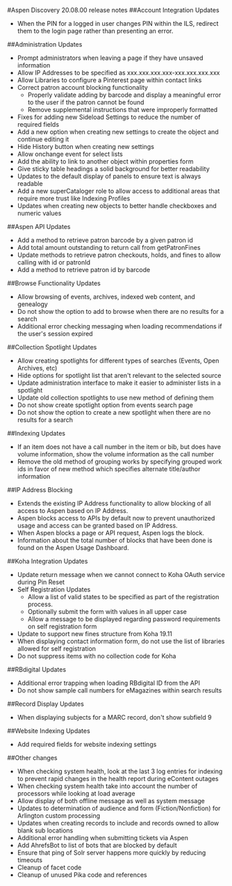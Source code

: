 #Aspen Discovery 20.08.00 release notes
##Account Integration Updates
- When the PIN for a logged in user changes PIN within the ILS, redirect them to the login page rather than presenting an error.

##Administration Updates
- Prompt administrators when leaving a page if they have unsaved information
- Allow IP Addresses to be specified as xxx.xxx.xxx.xxx-xxx.xxx.xxx.xxx 
- Allow Libraries to configure a Pinterest page within contact links
- Correct patron account blocking functionality
  - Properly validate adding by barcode and display a meaningful error to the user if the patron cannot be found
  - Remove supplemental instructions that were improperly formatted
- Fixes for adding new Sideload Settings to reduce the number of required fields 
- Add a new option when creating new settings to create the object and continue editing it
- Hide History button when creating new settings
- Allow onchange event for select lists
- Add the ability to link to another object within properties form
- Give sticky table headings a solid background for better readability
- Updates to the default display of panels to ensure text is always readable
- Add a new superCataloger role to allow access to additional areas that require more trust like Indexing Profiles
- Updates when creating new objects to better handle checkboxes and numeric values

##Aspen API Updates
- Add a method to retrieve patron barcode by a given patron id
- Add total amount outstanding to return call from getPatronFines
- Update methods to retrieve patron checkouts, holds, and fines to allow calling with id or patronId
- Add a method to retrieve patron id by barcode

##Browse Functionality Updates
- Allow browsing of events, archives, indexed web content, and genealogy
- Do not show the option to add to browse when there are no results for a search
- Additional error checking messaging when loading recommendations if the user's session expired

##Collection Spotlight Updates
- Allow creating spotlights for different types of searches (Events, Open Archives, etc)
- Hide options for spotlight list that aren't relevant to the selected source
- Update administration interface to make it easier to administer lists in a spotlight
- Update old collection spotlights to use new method of defining them
- Do not show create spotlight option from events search page
- Do not show the option to create a new spotlight when there are no results for a search

##Indexing Updates
- If an item does not have a call number in the item or bib, but does have volume information, show the volume information as the call number
- Remove the old method of grouping works by specifying grouped work ids in favor of new method which specifies alternate title/author information

##IP Address Blocking
- Extends the existing IP Address functionality to allow blocking of all access to Aspen based on IP Address. 
- Aspen blocks access to APIs by default now to prevent unauthorized usage and access can be granted based on IP Address. 
- When Aspen blocks a page or API request, Aspen logs the block.
- Information about the total number of blocks that have been done is found on the Aspen Usage Dashboard.  

##Koha Integration Updates
- Update return message when we cannot connect to Koha OAuth service during Pin Reset
- Self Registration Updates
  - Allow a list of valid states to be specified as part of the registration process. 
  - Optionally submit the form with values in all upper case
  - Allow a message to be displayed regarding password requirements on self registration form
- Update to support new fines structure from Koha 19.11
- When displaying contact information form, do not use the list of libraries allowed for self registration
- Do not suppress items with no collection code for Koha

##RBdigital Updates
- Additional error trapping when loading RBdigital ID from the API
- Do not show sample call numbers for eMagazines within search results

##Record Display Updates
- When displaying subjects for a MARC record, don't show subfield 9

##Website Indexing Updates
- Add required fields for website indexing settings

##Other changes
- When checking system health, look at the last 3 log entries for indexing to prevent rapid changes in the health report during eContent outages
- When checking system health take into account the number of processors while looking at load average
- Allow display of both offline message as well as system message
- Updates to determination of audience and form (Fiction/Nonfiction) for Arlington custom processing
- Updates when creating records to include and records owned to allow blank sub locations
- Additional error handling when submitting tickets via Aspen
- Add AhrefsBot to list of bots that are blocked by default
- Ensure that ping of Solr server happens more quickly by reducing timeouts
- Cleanup of facet code
- Cleanup of unused Pika code and references